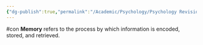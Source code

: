 ```yaml
---
{"dg-publish":true,"permalink":"/Academic/Psychology/Psychology Revision/Concepts/Memory/"}
---
```


#con 
**Memory** refers to the process by which information is encoded, stored, and retrieved.